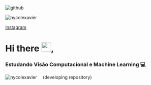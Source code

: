  
![github](https://user-images.githubusercontent.com/74930052/113805146-5e3cc080-9736-11eb-9cc9-2e330c7413a2.jpg)      
     
<p align="left"><img src="https://komarev.com/ghpvc/?username=nycolexavier&label=Profile%20views&color=0e75b6&style=flat" alt="nycolexavier" /> </p>
 
[Instagram](https://www.instagram.com/nycolexavierr/)
 


# Hi there <img src="https://raw.githubusercontent.com/kaueMarques/kaueMarques/master/hi.gif" width="30px">,

### Estudando Visão Computacional e Machine Learning 💻

<p><img align="left" src="https://github-readme-stats.vercel.app/api/top-langs?username=nycolexavier&show_icons=true&locale=en&layout=compact" alt="nycolexavier" /></p>

<!--<p>&nbsp;<img align="center" src="https://github-readme-stats.vercel.app/api?username=nycolexavier&show_icons=true&locale=en" alt="nycolexavier" /></p>

<!--<p><img align="center" src="https://github-readme-streak-stats.herokuapp.com/?user=nycolexavier&" alt="nycolexavier" /></p>
 <!-->
 

 &nbsp;
 &nbsp;
 (developing repository)
 

 
